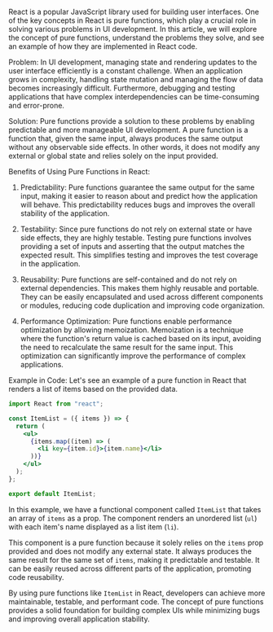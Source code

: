 React is a popular JavaScript library used for building user interfaces. One of the key concepts in React is pure functions, which play a crucial role in solving various problems in UI development. In this article, we will explore the concept of pure functions, understand the problems they solve, and see an example of how they are implemented in React code.

Problem:
In UI development, managing state and rendering updates to the user interface efficiently is a constant challenge. When an application grows in complexity, handling state mutation and managing the flow of data becomes increasingly difficult. Furthermore, debugging and testing applications that have complex interdependencies can be time-consuming and error-prone.

Solution: 
Pure functions provide a solution to these problems by enabling predictable and more manageable UI development. A pure function is a function that, given the same input, always produces the same output without any observable side effects. In other words, it does not modify any external or global state and relies solely on the input provided.

Benefits of Using Pure Functions in React:
1. Predictability: Pure functions guarantee the same output for the same input, making it easier to reason about and predict how the application will behave. This predictability reduces bugs and improves the overall stability of the application.

2. Testability: Since pure functions do not rely on external state or have side effects, they are highly testable. Testing pure functions involves providing a set of inputs and asserting that the output matches the expected result. This simplifies testing and improves the test coverage in the application.

3. Reusability: Pure functions are self-contained and do not rely on external dependencies. This makes them highly reusable and portable. They can be easily encapsulated and used across different components or modules, reducing code duplication and improving code organization.

4. Performance Optimization: Pure functions enable performance optimization by allowing memoization. Memoization is a technique where the function's return value is cached based on its input, avoiding the need to recalculate the same result for the same input. This optimization can significantly improve the performance of complex applications.

Example in Code:
Let's see an example of a pure function in React that renders a list of items based on the provided data.

```jsx
import React from "react";

const ItemList = ({ items }) => {
  return (
    <ul>
      {items.map((item) => (
        <li key={item.id}>{item.name}</li>
      ))}
    </ul>
  );
};

export default ItemList;
```

In this example, we have a functional component called `ItemList` that takes an array of `items` as a prop. The component renders an unordered list (`ul`) with each item's name displayed as a list item (`li`).

This component is a pure function because it solely relies on the `items` prop provided and does not modify any external state. It always produces the same result for the same set of `items`, making it predictable and testable. It can be easily reused across different parts of the application, promoting code reusability.

By using pure functions like `ItemList` in React, developers can achieve more maintainable, testable, and performant code. The concept of pure functions provides a solid foundation for building complex UIs while minimizing bugs and improving overall application stability.
